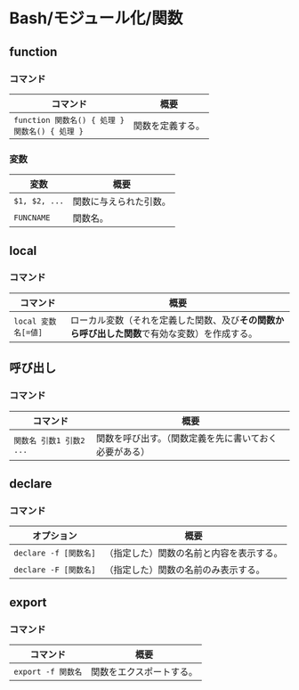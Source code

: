 # Bash/モジュール化/関数

## function

### コマンド

| コマンド                                              | 概要             |
| ----------------------------------------------------- | ---------------- |
| `function 関数名() { 処理 }`<br />`関数名() { 処理 }` | 関数を定義する。 |

### 変数

| 変数          | 概要                   |
| ------------- | ---------------------- |
| `$1, $2, ...` | 関数に与えられた引数。 |
| `FUNCNAME`    | 関数名。               |

## local

### コマンド

| コマンド            | 概要                                                         |
| ------------------- | ------------------------------------------------------------ |
| `local 変数名[=値]` | ローカル変数（それを定義した関数、及び**その関数から呼び出した関数**で有効な変数）を作成する。 |

## 呼び出し

### コマンド

| コマンド                 | 概要                                                   |
| ------------------------ | ------------------------------------------------------ |
| `関数名 引数1 引数2 ...` | 関数を呼び出す。（関数定義を先に書いておく必要がある） |

## declare

### コマンド

| オプション            | 概要                                     |
| --------------------- | ---------------------------------------- |
| `declare -f [関数名]` | （指定した）関数の名前と内容を表示する。 |
| `declare -F [関数名]` | （指定した）関数の名前のみ表示する。     |

## export

### コマンド

| コマンド           | 概要                     |
| ------------------ | ------------------------ |
| `export -f 関数名` | 関数をエクスポートする。 |

